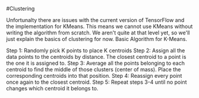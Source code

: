 #Clustering

Unfortunalty there are issues with the current version of TensorFlow and the implementation for KMeans. This means we cannot use KMeans without writing the algorithm from scratch. We aren't quite at that level yet, so we'll just explain the basics of clustering for now.
Basic Algorithm for K-Means.

Step 1: Randomly pick K points to place K centroids
Step 2: Assign all the data points to the centroids by distance. The closest centroid to a point is the one it is assigned to.
Step 3: Average all the points belonging to each centroid to find the middle of those clusters (center of mass). Place the corresponding centroids into that position.
Step 4: Reassign every point once again to the closest centroid.
Step 5: Repeat steps 3-4 until no point changes which centroid it belongs to.